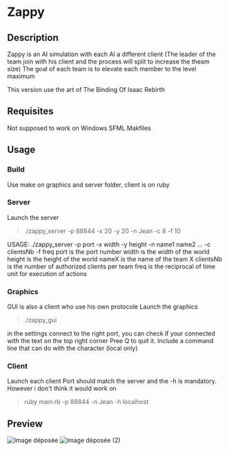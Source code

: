 # Zappy

## Description
Zappy is an AI simulation with each AI a different client (The leader of the team join with his client and the process will split to increase the theam size)
The goal of each team is to elevate each member to the level maximum

This version use the art of The Binding Of Isaac Rebirth

## Requisites
Not supposed to work on Windows
SFML
Makfiles

## Usage

### Build 

Use make on graphics and server folder, client is on ruby

### Server
Launch the server 
> ./zappy_server -p 88844 -x 20 -y 20 -n Jean -c 8 -f 10

USAGE: ./zappy_server -p port -x width -y height -n name1 name2 ... -c clientsNb -f freq
	port		 is the port number
	width		 is the width of the world
	height		 is the height of the world
	nameX		 is the name of the team X
	clientsNb	 is the number of authorized clients per team
	freq		 is the reciprocal of time unit for execution of actions

### Graphics 
GUI is also a client who use his own protocole
Launch the graphics
> ./zappy_gui

in the settings connect to the right port, you can check if your connected with the text on the top right corner
Pree Q to quit it.
Include a command line that can do with the character (local only)

### Client
Launch each client
Port should match the server and the -h is mandatory. However i don't think it would work on 
> ruby main.rb -p 88844 -n Jean -h localhost
  

## Preview
![Image déposée](https://github.com/TrueMordecai/EPITECH_Zappy/assets/60859370/806b95a7-57c6-4dfc-ae70-38eff6b0880d)
![Image déposée (2)](https://github.com/TrueMordecai/EPITECH_Zappy/assets/60859370/dbfa2959-b497-4472-84f3-f742526f9dfd)



